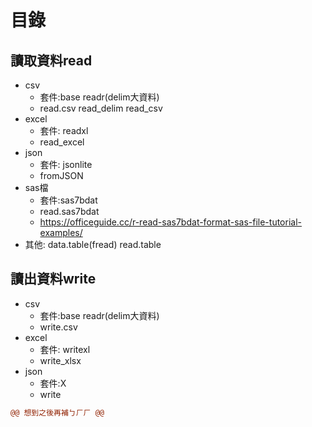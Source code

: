 # 目錄
## 讀取資料read
* csv  
     * 套件:base readr(delim大資料)  
     * read.csv read_delim read_csv
* excel
     * 套件: readxl
     * read_excel
* json
     * 套件: jsonlite
     * fromJSON
* sas檔
     * 套件:sas7bdat
     * read.sas7bdat
     * https://officeguide.cc/r-read-sas7bdat-format-sas-file-tutorial-examples/
* 其他: data.table(fread) read.table
## 讀出資料write
* csv  
     * 套件:base readr(delim大資料)  
     * write.csv
* excel
     * 套件: writexl
     * write_xlsx
* json
     * 套件:X
     * write
```diff 
@@ 想到之後再補ㄅㄏㄏ @@
```
